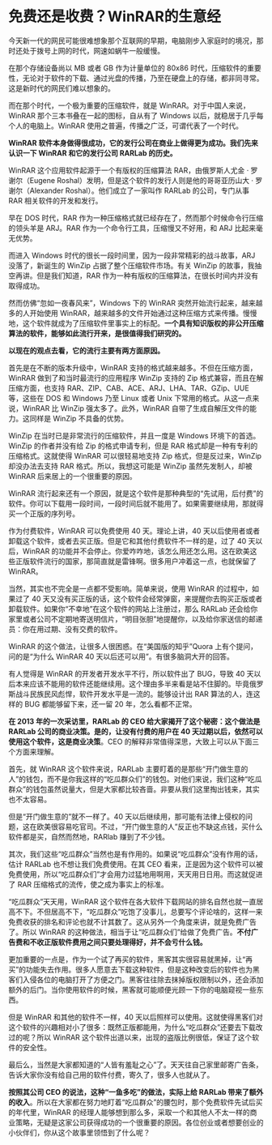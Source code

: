 



# 免费还是收费？WinRAR的生意经

今天新一代的网民可能很难想象那个互联网的早期，电脑刚步入家庭时的境况，那时还处于拨号上网的时代，网速如蜗牛一般缓慢。

在那个存储设备尚以 MB 或者 GB 作为计量单位的 80x86 时代，压缩软件的重要性，无论对于软件的下载、通过光盘的传播，乃至在硬盘上的存储，都非同寻常。这是新时代的网民们难以想象的。

而在那个时代，一个极为重要的压缩软件，就是 WinRAR。对于中国人来说，WinRAR 那个三本书叠在一起的图标，自从有了 Windows 以后，就稳居于几乎每个人的电脑上。WinRAR 使用之普遍，传播之广泛，可谓代表了一个时代。

**WinRAR 软件本身做得很成功，它的发行公司在商业上做得更为成功。我们先来认识一下 WinRAR 和它的发行公司 RARLab 的历史。**

WinRAR 这个应用软件起源于一个有版权的压缩算法 RAR，由俄罗斯人尤金 · 罗谢尔（Eugene Roshal）发明，但是这个软件的发行人则是他的哥哥亚历山大 · 罗谢尔（Alexander Roshal）。他们成立了一家叫作 RARLab 的公司，专门从事 RAR 相关软件的开发和发行。

早在 DOS 时代，RAR 作为一种压缩格式就已经存在了，然而那个时候命令行压缩的领头羊是 ARJ。RAR 作为一个命令行工具，压缩慢又不好用，和 ARJ 比起来毫无优势。

而进入 Windows 时代的很长一段时间里，因为一段非常精彩的战斗故事，ARJ 没落了，新诞生的 WinZip 占据了整个压缩软件市场。有关 WinZip 的故事，我抽空再讲。但是我们知道，RAR 作为一种有版权的压缩算法，在很长时间内并没有取得成功。

然而仿佛“忽如一夜春风来”，Windows 下的 WinRAR 突然开始流行起来，越来越多的人开始使用 WinRAR，越来越多的文件开始通过这种压缩方式来传播。慢慢地，这个软件就成为了压缩软件里事实上的标配。**一个具有知识版权的非公开压缩算法的软件，能够如此流行开来，是很值得我们研究的。**

**以现在的观点去看，它的流行主要有两方面原因。**

首先是在不断的版本升级中，WinRAR 支持的格式越来越多。不但在压缩方面，WinRAR 做到了和当时最流行的应用程序 WinZip 支持的 Zip 格式兼容，而且在解压缩方面，也支持 RAR、ZIP、CAB、ACE、ARJ、LHA、TAR、GZip、UUE 等，这些在 DOS 和 Windows 乃至 Linux 或者 Unix 下常用的格式。从这一点来说，WinRAR 比 WinZip 强太多了。此外，WinRAR 自带了生成自解压文件的能力。这同样是 WinZip 不具备的优势。

WinZip 在当时已是非常流行的压缩软件，并且一度是 Windows 环境下的首选。WinZip 的作者并没有给 Zip 的格式申请专利，但是 RAR 格式却是一种有专利的压缩格式。这就使得 WinRAR 可以很轻易地支持 Zip 格式，但是反过来，WinZip 却没办法去支持 RAR 格式。所以，我想这可能是 WinZip 虽然先发制人，却被 WinRAR 后来居上的一个很重要的原因。

WinRAR 流行起来还有一个原因，就是这个软件是那种典型的“先试用，后付费”的软件。你可以下载用一段时间，一段时间后就不能用了。如果需要继续用，那就得买一个正版的序列号。

作为付费软件，WinRAR 可以免费使用 40 天。理论上讲，40 天以后使用者或者卸载这个软件，或者去买正版。但是它和其他付费软件不一样的是，过了 40 天以后，WinRAR 的功能并不会停止。你爱咋咋地，该怎么用还怎么用。这在欧美这些正版软件流行的国家，那简直就是雷锋啊。很多用户冲着这一点，也就保留了 WinRAR。

当然，其实也不完全是一点都不受影响。简单来说，使用 WinRAR 的过程中，如果过了 40 天又没有买正版的话，这个软件会经常弹窗，来提醒你去购买正版或者卸载软件。如果你“不幸地”在这个软件的网站上注册过，那么 RARLab 还会给你家里或者公司不定期地寄送明信片，“明目张胆”地提醒你，以及给你家送信的邮递员：你在用过期、没有交费的软件。

WinRAR 的这个做法，让很多人很困惑。在“美国版的知乎”Quora 上有个提问，问的是“为什么 WinRAR 40 天以后还可以用”。有很多脑洞大开的回答。

有人觉得是 WinRAR 的开发者开发水平不行，所以软件出了 BUG，导致 40 天以后本来应该不能用的软件还能继续用。这个理由多半来看是站不住脚的。毕竟俄罗斯战斗民族民风彪悍，软件开发水平是一流的。能够设计出 RAR 算法的人，连这样的 BUG 都能够留下来，还一留 20 年，怎么看都不正常。

**在 2013 年的一次采访里，RARLab 的 CEO 给大家揭开了这个秘密：这个做法是 RARLab 公司的商业决策。是的，让没有付费的用户在 40 天过期以后，依然可以使用这个软件，这是商业决策**。CEO 的解释非常值得深思，大致上可以从下面三个方面来理解。

首先，就 WinRAR 这个软件来说，RARLab 主要盯着的是那些“开门做生意的人”的钱包，而不是你我这样的“吃瓜群众们”的钱包。对他们来说，我们这种“吃瓜群众”的钱包虽然说量大，但是大家都比较吝啬。非要从我们这里掏出钱来，其实也不太容易。

但是“开门做生意的”就不一样了。40 天以后继续用，那可能有法律上侵权的问题，这在欧美很容易吃官司。不过，“开门做生意的人”反正也不缺这点钱，买什么软件都是买，自然而然地，RARlab 赚到了不少钱。

其次，我们这些“吃瓜群众”当然也是有作用的。如果说“吃瓜群众”没有作用的话，估计 RARLab 也不想让我们免费使用。在其 CEO 看来，正是因为这个软件可以被免费使用，所以“吃瓜群众们”才会用力过猛地用啊用，天天用日日用。而这就促进了 RAR 压缩格式的流传，使之成为事实上的标准。

“吃瓜群众”天天用，WinRAR 这个软件在各大软件下载网站的排名自然也就一直居高不下。不但居高不下，“吃瓜群众”吃饱了没事儿，总要写个评论啥的，这样一来免费收获的排名和评论也就不计其数了。这从另外一个角度来讲，就是免费广告了。所以 WinRAR 的这种做法，相当于让“吃瓜群众们”给做了免费广告。**不付广告费和不收正版软件费用之间只要处理得好，并不会亏什么钱。**

更加重要的一点是，作为一个试了再买的软件，黑客其实很容易就黑掉，让“再买”的功能失去作用。很多人愿意去下载这种软件，但是这种改变后的软件也为黑客们入侵各位的电脑打开了方便之门。黑客往往除去抹掉版权限制以外，还会添加额外的后门。当你使用软件的时候，黑客就可能顺便光顾一下你的电脑窥视一些东西。

但是 WinRAR 和其他的软件不一样，40 天以后照样可以使用。这就使得黑客们对这个软件的兴趣相对小了很多：既然正版都能用，为什么“吃瓜群众”还要去下载改过的呢？所以 WinRAR 这个软件出道以来，出现的盗版比例很低，保证了这个软件的安全性。

最后么，当然是大家都知道的“人皆有羞耻之心”了。天天往自己家里邮寄广告条，告诉大家你没有给自己用的软件付费，寄久了，很多人也就从了。

**按照其公司 CEO 的说法，这种“一鱼多吃”的做法，实际上给 RARLab 带来了额外的收入**。所以在大家都在努力地盯着“吃瓜群众”的腰包时，那个免费软件先试后买的年代里，WinRAR 的经理人能够想到那么多，采取一个和其他人不太一样的商业策略，无疑是这家公司获得成功的一个很重要的原因。各位创业或者想要创业的小伙伴们，你从这个故事里领悟到了什么呢？











































